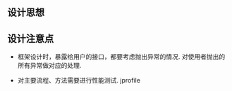 ## 设计思想 ##

## 设计注意点 ##
  * 框架设计时，暴露给用户的接口，都要考虑抛出异常的情况. 对使用者抛出的所有异常做对应的处理.

  * 对主要流程、方法需要进行性能测试. jprofile